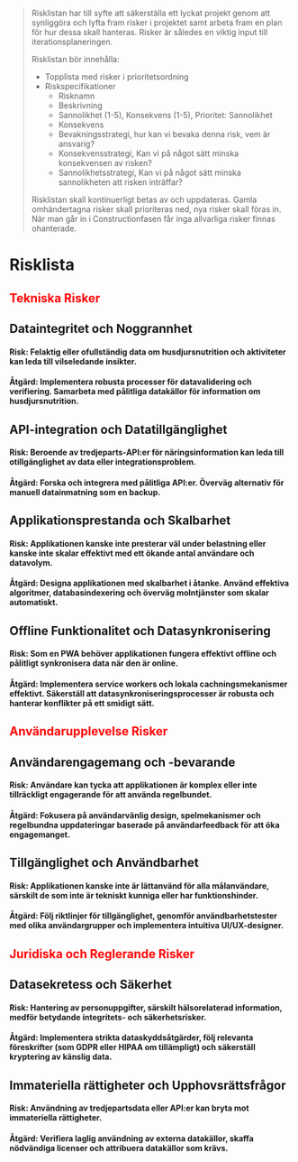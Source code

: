 >Risklistan har till syfte att säkerställa ett lyckat projekt genom att synliggöra och lyfta fram risker i projektet samt arbeta fram en plan för hur dessa skall hanteras. Risker är således en viktig input till iterationsplaneringen.
>
>Risklistan bör innehålla:
>
>* Topplista med risker i prioritetsordning
>* Riskspecifikationer
>   * Risknamn
>   * Beskrivning
>   * Sannolikhet (1-5), Konsekvens (1-5), Prioritet: Sannolikhet 
>   * Konsekvens
>   * Bevakningsstrategi, hur kan vi bevaka denna risk, vem är ansvarig?
>   * Konsekvensstrategi, Kan vi på något sätt minska konsekvensen av risken?
>   * Sannolikhetsstrategi, Kan vi på något sätt minska sannolikheten att risken inträffar?
>
>Risklistan skall kontinuerligt betas av och uppdateras. Gamla omhändertagna risker skall prioriteras ned, nya risker skall föras in. När man går in i Constructionfasen får inga allvarliga risker finnas ohanterade.

# Risklista

## <span style="color: red;">Tekniska Risker</span>

## Dataintegritet och Noggrannhet

#### Risk: Felaktig eller ofullständig data om husdjursnutrition och aktiviteter kan leda till vilseledande insikter.
#### Åtgärd: Implementera robusta processer för datavalidering och verifiering. Samarbeta med pålitliga datakällor för information om husdjursnutrition.

## API-integration och Datatillgänglighet

#### Risk: Beroende av tredjeparts-API:er för näringsinformation kan leda till otillgänglighet av data eller integrationsproblem.
#### Åtgärd: Forska och integrera med pålitliga API:er. Överväg alternativ för manuell datainmatning som en backup.

## Applikationsprestanda och Skalbarhet

#### Risk: Applikationen kanske inte presterar väl under belastning eller kanske inte skalar effektivt med ett ökande antal användare och datavolym.
#### Åtgärd: Designa applikationen med skalbarhet i åtanke. Använd effektiva algoritmer, databasindexering och överväg molntjänster som skalar automatiskt.

## Offline Funktionalitet och Datasynkronisering

#### Risk: Som en PWA behöver applikationen fungera effektivt offline och pålitligt synkronisera data när den är online.
#### Åtgärd: Implementera service workers och lokala cachningsmekanismer effektivt. Säkerställ att datasynkroniseringsprocesser är robusta och hanterar konflikter på ett smidigt sätt.

## <span style="color: red;">Användarupplevelse Risker</span>

## Användarengagemang och -bevarande

#### Risk: Användare kan tycka att applikationen är komplex eller inte tillräckligt engagerande för att använda regelbundet.
#### Åtgärd: Fokusera på användarvänlig design, spelmekanismer och regelbundna uppdateringar baserade på användarfeedback för att öka engagemanget.

## Tillgänglighet och Användbarhet

#### Risk: Applikationen kanske inte är lättanvänd för alla målanvändare, särskilt de som inte är tekniskt kunniga eller har funktionshinder.
#### Åtgärd: Följ riktlinjer för tillgänglighet, genomför användbarhetstester med olika användargrupper och implementera intuitiva UI/UX-designer.

## <span style="color: red;">Juridiska och Reglerande Risker</span>

## Datasekretess och Säkerhet

#### Risk: Hantering av personuppgifter, särskilt hälsorelaterad information, medför betydande integritets- och säkerhetsrisker.
#### Åtgärd: Implementera strikta dataskyddsåtgärder, följ relevanta föreskrifter (som GDPR eller HIPAA om tillämpligt) och säkerställ kryptering av känslig data.

## Immateriella rättigheter och Upphovsrättsfrågor

#### Risk: Användning av tredjepartsdata eller API:er kan bryta mot immateriella rättigheter.
#### Åtgärd: Verifiera laglig användning av externa datakällor, skaffa nödvändiga licenser och attribuera datakällor som krävs.